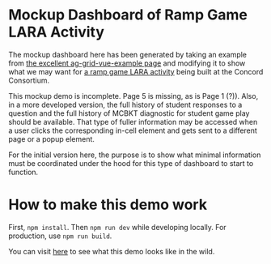 # Mockup Dashboard of Ramp Game LARA Activity

The mockup dashboard here has been generated by taking an example from [the
excellent ag-grid-vue-example
page](https://github.com/ag-grid/ag-grid-vue-example) and modifying it to
show what we may want for [a ramp game LARA
activity](https://authoring.concord.org/activities/8186/) being built at the
Concord Consortium.

This mockup demo is incomplete.  Page 5 is missing, as is Page 1 (?)).  Also,
in a more developed version, the full history of student responses to a
question and the full history of MCBKT diagnostic for student game play
should be available.  That type of fuller information may be accessed when a
user clicks the corresponding in-cell element and gets sent to a different
page or a popup element.

For the initial version here, the purpose is to show what minimal information
must be coordinated under the hood for this type of dashboard to start to
function.

# How to make this demo work

First, `npm install`.  Then `npm run dev` while developing locally.  For
production, use `npm run build`.

You can visit [here](https://physicsfront.com/rampdash) to see what this demo
looks like in the wild.
